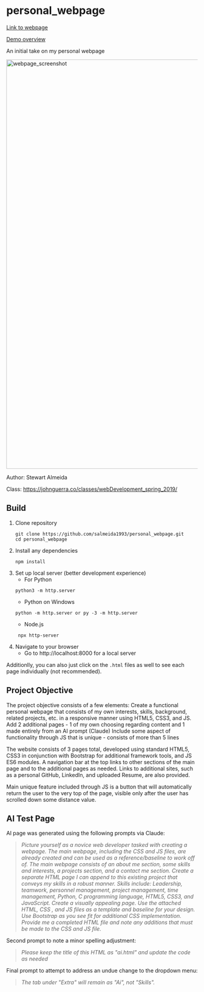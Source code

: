 # personal_webpage

[Link to webpage](https://salmeida1993.github.io/personal_webpage/)

[Demo overview](https://youtu.be/soM3cvVdoXw)

An initial take on my personal webpage

<img width="2513" height="1078" alt="webpage_screenshot" src="https://github.com/user-attachments/assets/2f4a1ade-c7b6-4e9d-88b6-f1b31154b12b" />


Author: Stewart Almeida

Class: https://johnguerra.co/classes/webDevelopment_spring_2019/

## Build
1) Clone repository
   ```
   git clone https://github.com/salmeida1993/personal_webpage.git
   cd personal_webpage
   ```
2) Install any dependencies
    ```
    npm install
    ```
3) Set up local server (better development experience)
   * For Python
    ```
    python3 -m http.server
    ```
    * Python on Windows
     ```
     python -m http.server or py -3 -m http.server
     ```
    * Node.js
     ```
      npx http-server
     ```
4) Navigate to your browser
   * Go to http://localhost:8000 for a local server
  
Additionlly, you can also just click on the `.html` files as well to see each page individually (not recommended).
   

## Project Objective
The project objective consists of a few elements:
Create a functional personal webpage that consists of my own interests, skills, background, related projects, etc. in a responsive manner using HTML5, CSS3, and JS.
Add 2 additional pages - 1 of my own choosing regarding content and 1 made entirely from an AI prompt (Claude)
Include some aspect of functionality through JS that is unique - consists of more than 5 lines

The website consists of 3 pages total, developed using standard HTML5, CSS3 in conjunction with Bootstrap for additional framework tools, and JS ES6 modules. A navigation bar at the top links to other sections of the main page and to the additional pages as needed. Links to additional sites, such as a personal GitHub, LinkedIn, and uploaded Resume, are also provided.

Main unique feature included through JS is a button that will automatically return the user to the very top of the page, visible only after the user has scrolled down some distance value.

## AI Test Page
AI page was generated using the following prompts via Claude:

> *Picture yourself as a novice web developer tasked with creating a webpage. The main webpage, including the CSS and JS files, are already created and can be used as a reference/baseline to work off of. The main webpage consists of an about me section, some skills and interests, a projects section, and a contact me section. Create a separate HTML page I can append to this existing project that conveys my skills in a robust manner. Skills include: Leadership, teamwork, personnel management, project management, time management, Python, C programming language, HTML5, CSS3, and JavaScript. Create a visually appealing page. Use the attached HTML, CSS , and JS files as a template and baseline for your design. Use Bootstrap as you see fit for additional CSS implementation. Provide me a completed HTML file and note any additions that must be made to the CSS and JS file.*

Second prompt to note a minor spelling adjustment:

>*Please keep the title of this HTML as "ai.html" and update the code as needed*

Final prompt to attempt to address an undue change to the dropdown menu:

>*The tab under "Extra" will remain as "Ai", not "Skills".*
